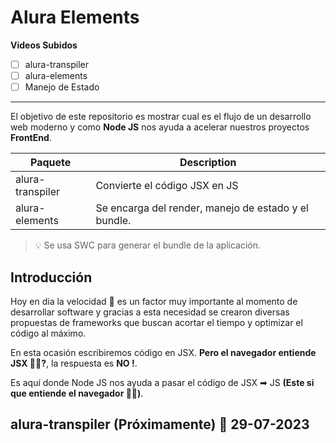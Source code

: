 # Alura Elements

**Videos Subidos**
- [ ] alura-transpiler
- [ ] alura-elements
- [ ] Manejo de Estado

***

El objetivo de este repositorio es mostrar cual es el flujo de un desarrollo web moderno y como **Node JS** nos ayuda a acelerar nuestros proyectos **FrontEnd**.

| Paquete            | Description |
| -----------------  | ----------- |
| alura-transpiler   | Convierte el código JSX en JS                 |
| alura-elements     | Se encarga del render, manejo de estado y el bundle.|

> 💡 Se usa SWC para generar el bundle de la aplicación.

## Introducción

Hoy en dia la velocidad 🚀 es un factor muy importante al momento de desarrollar software y gracias a esta necesidad se crearon diversas propuestas de frameworks que buscan acortar el tiempo y optimizar el código al máximo.

En esta ocasión escribiremos código en JSX. **Pero el navegador entiende JSX 🤔🤔?**, la respuesta es **NO !**. 

Es aquí donde Node JS nos ayuda a pasar el código de JSX ➡ JS **(Este si que entiende el navegador 🥳🥳)**.

## alura-transpiler (Próximamente) 📅 29-07-2023

